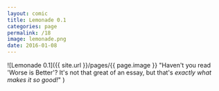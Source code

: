```yaml
---
layout: comic
title: Lemonade 0.1
categories: page
permalink: /18
image: lemonade.png
date: 2016-01-08
---
```


![Lemonade 0.1]({{ site.url }}/pages/{{ page.image }} "Haven't you read 'Worse is Better'? It's not that great of an essay, but that's *exactly what makes it so good!*" )